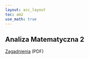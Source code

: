 ```yaml
---
layout: acc_layout
toc: am2
use_math: true
---
```


Analiza Matematyczna 2
---
<a href="{{ site.baseurl }}/pdfs/sem2/am2-zagadnienia.pdf">Zagadnienia</a> (PDF)
